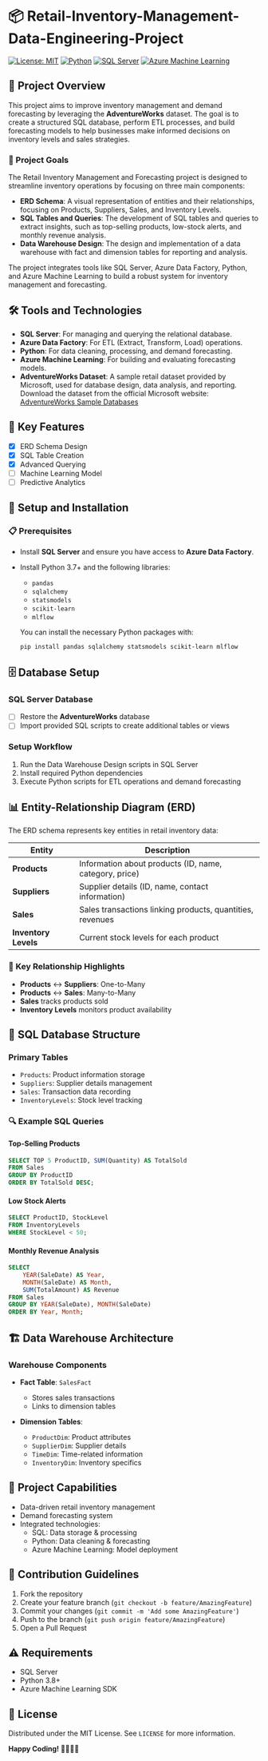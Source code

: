 # 📦 Retail-Inventory-Management-Data-Engineering-Project

[![License: MIT](https://img.shields.io/badge/License-MIT-yellow.svg)](https://opensource.org/licenses/MIT)
[![Python](https://img.shields.io/badge/Python-3.8+-blue.svg)](https://www.python.org/)
[![SQL Server](https://img.shields.io/badge/SQL%20Server-2019+-red.svg)](https://www.microsoft.com/sql-server)
[![Azure Machine Learning](https://img.shields.io/badge/Azure-Machine%20Learning-blueviolet)](https://azure.microsoft.com/services/machine-learning/)

## 📝 Project Overview

This project aims to improve inventory management and demand forecasting by leveraging the **AdventureWorks** dataset. The goal is to create a structured SQL database, perform ETL processes, and build forecasting models to help businesses make informed decisions on inventory levels and sales strategies.

### 🎯 Project Goals

The Retail Inventory Management and Forecasting project is designed to streamline inventory operations by focusing on three main components:

- **ERD Schema**: A visual representation of entities and their relationships, focusing on Products, Suppliers, Sales, and Inventory Levels.
- **SQL Tables and Queries**: The development of SQL tables and queries to extract insights, such as top-selling products, low-stock alerts, and monthly revenue analysis.
- **Data Warehouse Design**: The design and implementation of a data warehouse with fact and dimension tables for reporting and analysis.

The project integrates tools like SQL Server, Azure Data Factory, Python, and Azure Machine Learning to build a robust system for inventory management and forecasting.

## 🛠 Tools and Technologies

- **SQL Server**: For managing and querying the relational database.
- **Azure Data Factory**: For ETL (Extract, Transform, Load) operations.
- **Python**: For data cleaning, processing, and demand forecasting.
- **Azure Machine Learning**: For building and evaluating forecasting models.
- **AdventureWorks Dataset**: A sample retail dataset provided by Microsoft, used for database design, data analysis, and reporting.  
  Download the dataset from the official Microsoft website: [AdventureWorks Sample Databases](https://learn.microsoft.com/en-us/sql/samples/adventureworks-install-configure)

## 🚀 Key Features

- [x] ERD Schema Design
- [x] SQL Table Creation
- [x] Advanced Querying
- [ ] Machine Learning Model
- [ ] Predictive Analytics

## 🔧 Setup and Installation

### 📋 Prerequisites

- Install **SQL Server** and ensure you have access to **Azure Data Factory**.
- Install Python 3.7+ and the following libraries:
  - `pandas`
  - `sqlalchemy`
  - `statsmodels`
  - `scikit-learn`
  - `mlflow`
  
  You can install the necessary Python packages with:

  ```bash
  pip install pandas sqlalchemy statsmodels scikit-learn mlflow

## 🗄️ Database Setup

### SQL Server Database
- [ ] Restore the **AdventureWorks** database
- [ ] Import provided SQL scripts to create additional tables or views

### Setup Workflow
1. Run the Data Warehouse Design scripts in SQL Server
2. Install required Python dependencies
3. Execute Python scripts for ETL operations and demand forecasting

## 📊 Entity-Relationship Diagram (ERD)

The ERD schema represents key entities in retail inventory data:

| Entity | Description |
|--------|-------------|
| **Products** | Information about products (ID, name, category, price) |
| **Suppliers** | Supplier details (ID, name, contact information) |
| **Sales** | Sales transactions linking products, quantities, revenues |
| **Inventory Levels** | Current stock levels for each product |

### 🔗 Key Relationship Highlights
- **Products** ↔ **Suppliers**: One-to-Many
- **Products** ↔ **Sales**: Many-to-Many
- **Sales** tracks products sold
- **Inventory Levels** monitors product availability

## 💾 SQL Database Structure

### Primary Tables
- `Products`: Product information storage
- `Suppliers`: Supplier details management
- `Sales`: Transaction data recording
- `InventoryLevels`: Stock level tracking

### 🔍 Example SQL Queries

#### Top-Selling Products
```sql
SELECT TOP 5 ProductID, SUM(Quantity) AS TotalSold 
FROM Sales 
GROUP BY ProductID 
ORDER BY TotalSold DESC;
```

#### Low Stock Alerts
```sql
SELECT ProductID, StockLevel 
FROM InventoryLevels 
WHERE StockLevel < 50;
```

#### Monthly Revenue Analysis
```sql
SELECT 
    YEAR(SaleDate) AS Year, 
    MONTH(SaleDate) AS Month, 
    SUM(TotalAmount) AS Revenue 
FROM Sales 
GROUP BY YEAR(SaleDate), MONTH(SaleDate) 
ORDER BY Year, Month;
```

## 🏗️ Data Warehouse Architecture

### Warehouse Components
- **Fact Table**: `SalesFact`
  - Stores sales transactions
  - Links to dimension tables

- **Dimension Tables**:
  - `ProductDim`: Product attributes
  - `SupplierDim`: Supplier details
  - `TimeDim`: Time-related information
  - `InventoryDim`: Inventory specifics

## 🚀 Project Capabilities
- Data-driven retail inventory management
- Demand forecasting system
- Integrated technologies:
  - SQL: Data storage & processing
  - Python: Data cleaning & forecasting
  - Azure Machine Learning: Model deployment

## 🤝 Contribution Guidelines
1. Fork the repository
2. Create your feature branch (`git checkout -b feature/AmazingFeature`)
3. Commit your changes (`git commit -m 'Add some AmazingFeature'`)
4. Push to the branch (`git push origin feature/AmazingFeature`)
5. Open a Pull Request

## ⚠️ Requirements
- SQL Server
- Python 3.8+
- Azure Machine Learning SDK

## 📜 License
Distributed under the MIT License. See `LICENSE` for more information.

**Happy Coding! 👨‍💻👩‍💻**

